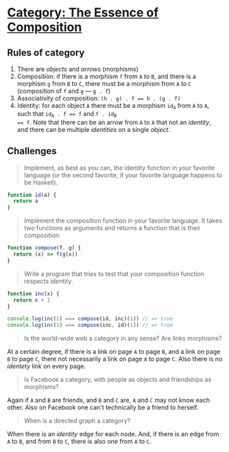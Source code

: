 # [Category: The Essence of Composition](http://bartoszmilewski.com/2014/11/04/category-the-essence-of-composition/)


## Rules of category

 1. There are _objects_ and _arrows_ (morphisms)
 2. Composition: if there is a morphism `f` from `A` to `B`, and there is a morphism `g` from `B` to `C`, there must be a morphism from `A` to `C` (composition of `f` and `g` — `g . f`)
 3. Associativity of composition: `(h . g) . f == h . (g . f)`
 4. Identity: for each object `A` there must be a morphism <code>id<sub>A</sub></code> from `A` to `A`, such that <code>id<sub>A</sub> . f == f</code> and <code>f . id<sub>B</sub> == f</code>. Note that there can be an arrow from `A` to `A` that not an _identity_, and there can be multiple _identities_ on a single _object_.



## Challenges

> Implement, as best as you can, the identity function in your favorite language (or the second favorite, if your favorite language happens to be Haskell).

```js
function id(a) {
  return a
}
```


> Implement the composition function in your favorite language. It takes two functions as arguments and returns a function that is their composition.

```js
function compose(f, g) {
  return (x) => f(g(x))
}
```


> Write a program that tries to test that your composition function respects identity.

```js
function inc(x) {
  return x + 1
}

console.log(inc(1) === compose(id, inc)(1)) // => true
console.log(inc(1) === compose(inc, id)(1)) // => true
```


> Is the world-wide web a category in any sense? Are links morphisms?

At a certain degree, if there is a link on page `A` to page `B`, and a link on page `B` to page `C`, there not necessarily a link on page `A` to page `C`. Also there is no _identety_ link on every page.


> Is Facebook a category, with people as objects and friendships as morphisms?

Again if `A` and `B` are friends, and `B` and `C` are, `A` and `C` may not know each other. Also on Facebook one can't technically be a friend to herself.


> When is a directed graph a category?

When there is an _identity_ edge for each node. And, if there is an edge from `A` to `B`, and from `B` to `C`, there is also one from `A` to `C`.
